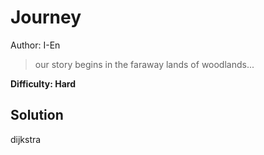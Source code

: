 # Journey

Author: I-En

> our story begins in the faraway lands of woodlands...

**Difficulty: Hard**

## Solution
dijkstra